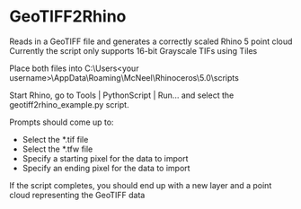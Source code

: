 # GeoTIFF2Rhino
Reads in a GeoTIFF file and generates a correctly scaled Rhino 5 point cloud
Currently the script only supports 16-bit Grayscale TIFs using Tiles

Place both files into C:\Users\<your username>\AppData\Roaming\McNeel\Rhinoceros\5.0\scripts

Start Rhino, go to Tools | PythonScript | Run... and select the geotiff2rhino_example.py script.

Prompts should come up to:
 - Select the *.tif file
 - Select the *.tfw file
 - Specify a starting pixel for the data to import
 - Specify an ending pixel for the data to import
 
 If the script completes, you should end up with a new layer and a point cloud representing the GeoTIFF data
